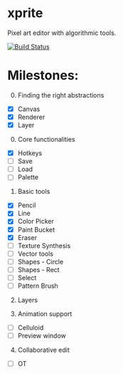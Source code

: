 # xprite

Pixel art editor with algorithmic tools.

[![Build Status](https://travis-ci.org/rickyhan/xprite-editor.svg?branch=master)](https://travis-ci.org/rickyhan/xprite-editor)

# Milestones:

0. Finding the right abstractions

* [x] Canvas
* [x] Renderer
* [x] Layer

0. Core functionalities

* [x] Hotkeys
* [ ] Save
* [ ] Load
* [ ] Palette

1. Basic tools

* [x] Pencil
* [x] Line
* [x] Color Picker
* [x] Paint Bucket
* [x] Eraser
* [ ] Texture Synthesis
* [ ] Vector tools
* [ ] Shapes - Circle
* [ ] Shapes - Rect
* [ ] Select
* [ ] Pattern Brush

2. Layers

3. Animation support

* [ ] Celluloid
* [ ] Preview window

4. Collaborative edit

* [ ] OT
